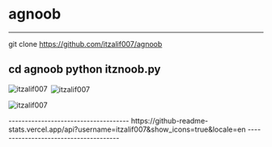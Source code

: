 # agnoob
-------------------------------------
git clone https://github.com/itzalif007/agnoob

cd agnoob
python itznoob.py
-------------------------------------
<p><img align="left" src="https://github-readme-stats.vercel.app/api/top-langs?username=itzalif007&show_icons=true&locale=en&layout=compact" alt="itzalif007" /></p>

<p>&nbsp;<img align="center" src="https://github-readme-stats.vercel.app/api?username=itzalif007&show_icons=true&locale=en" alt="itzalif007" /></p>

<p><img align="center" src="https://github-readme-streak-stats.herokuapp.com/?user=itzalif007&" alt="itzalif007" /></p>
-------------------------------------
https://github-readme-stats.vercel.app/api?username=itzalif007&show_icons=true&locale=en
--------------------------------------
